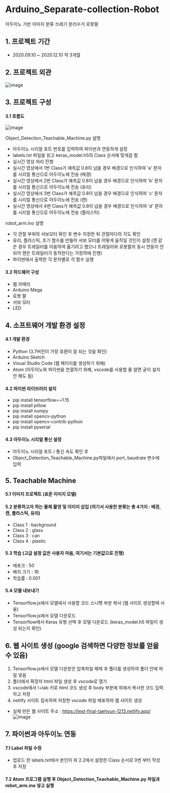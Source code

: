 # Arduino_Separate-collection-Robot
아두이노 기반 이미지 분류 쓰레기 분리수거 로봇팔

## 1. 프로젝트 기간
- 2020.09.10 ~ 2020.12.10 약 3개월

## 2. 프로젝트 외관
![image](https://user-images.githubusercontent.com/78673090/133480075-8c4f592c-6a1a-4fdb-8550-2fcdda6ff20f.png)

## 3. 프로젝트 구성
#### 3.1 흐름도
![image](https://user-images.githubusercontent.com/78673090/133483125-3f40aa69-06c5-48ab-98bc-8a479619b510.png)

Object_Detection_Teachable_Machine.py 설명
- 아두이노 시리얼 포트 번호를 입력하여 파이썬과 연동하게 설정
- labels.txt 파일을 읽고 keras_model.h5의 Class 순서에 맞게끔 함
- 실시간 영상 처리 진행
- 실시간 영상에서 1번 Class가 예측값 0.8이 넘을 경우 배경으로 인식하여 'a' 문자를 시리얼 통신으로 아두이노에 전송 (배경)
- 실시간 영상에서 2번 Class가 예측값 0.8이 넘을 경우 배경으로 인식하여 'b' 문자를 시리얼 통신으로 아두이노에 전송 (유리)
- 실시간 영상에서 3번 Class가 예측값 0.8이 넘을 경우 배경으로 인식하여 'c' 문자를 시리얼 통신으로 아두이노에 전송 (캔)
- 실시간 영상에서 4번 Class가 예측값 0.8이 넘을 경우 배경으로 인식하여 'd' 문자를 시리얼 통신으로 아두이노에 전송 (플라스틱)

robot_arm.ino 설명
- 각 관절 부위의 서보모터 확인 후 변수 지정한 뒤 관절마다의 각도 확인
- 유리, 플라스틱, 초기 함수를 만들어 서보 모터를 어떻게 움직일 것인지 설정 (캔 같은 경우 트레일러를 이용하여 옮기려고 했으나 트레일러와 로봇팔의 동시 연동이 안 되어 캔은 트레일러가 동작한다는 가정하에 진행) 
- 파이썬에서 출력한 각 문자별로 각 함수 실행

#### 3.2 하드웨어 구성
- 웹 카메라
- Arduino Mega
- 로봇 팔
- 서보 모터
- LED

## 4. 소프트웨어 개발 환경 설정
#### 4.1 개발 환경
- Python (3.7버전이 가장 호환이 잘 되는 것을 확인)
- Arduino Sketch
- Visual Studio Code (웹 페이지를 생성하기 위해)
- Atom (아두이노와 파이썬을 연결하기 위해, vscode를 사용할 줄 알면 굳이 설치 안 해도 됨)

#### 4.2 파이썬 라이브러리 설치
- pip install tensorflow==1.15
- pip install pillow
- pip install numpy
- pip install opencv-python
- pip install opencv-contrib-python
- pip install pyserial

#### 4.3 아두이노 시리얼 통신 설정
- 아두이노 시리얼 포트 / 통신 속도 확인 후
- Object_Detection_Teachable_Machine.py파일에서 port, baudrate 변수에 입력

## 5. Teachable Machine
#### 5.1 이미지 프로젝트 (표준 이미지 모델)

#### 5.2 분류하고자 하는 물체 촬영 및 이미지 삽입 (여기서 사용한 분류는 총 4가지 : 배경, 캔, 플라스틱, 유리)
- Class 1 : background
- Class 2 : glass
- Class 3 : can
- Class 4 : plastic

#### 5.3 학습 (고급 설정 값은 사용자 마음, 여기서는 기본값으로 진행)
- 에포크 : 50
- 배치 크기 : 16
- 학습률 : 0.001

#### 5.4 모델 내보내기
- Tensorflow.js에서 모델에서 사용할 코드 스니펫 부분 복사 (웹 사이트 생성할때 사용)
- Tensorflow.js에서 모델 다운로드
- Tensorflow에서 Keras 유형 선택 후 모델 다운로드 (keras_model.h5 파일이 생성 되는지 확인)

## 6. 웹 사이트 생성 (google 검색하면 다양한 정보를 얻을 수 있음)
1. Tensorflow.js에서 모델 다운받은 압축파일 해제 후 폴더를 생성하여 폴더 안에 파일 넣음
2. 폴더에서 확장자 html 파일 생성 후 vscode로 열기
3. vscode에서 !+tab 키로 html 코드 생성 후 body 부분에 위에서 복사한 코드 입력하고 저장
4. netlify 사이트 접속하여 저장한 vscode 파일 배포하여 웹 사이트 생성
- 실제 만든 웹 사이트 주소 : https://test-final-taehyun-1213.netlify.app/
![image](https://user-images.githubusercontent.com/78673090/133476747-2de5ef5a-308d-4c64-92c4-4d4f13bc68c4.png)

## 7. 파이썬과 아두이노 연동
#### 7.1 Label 파일 수정
- 업로드 한 labels.txt에서 본인이 위 2.2에서 설정한 Class 순서로 0번 부터 작성 후 저장
#### 7.2 Atom 프로그램 실행 후 Object_Detection_Teachable_Machine.py 파일과 robot_arm.ino 넣고 실행
